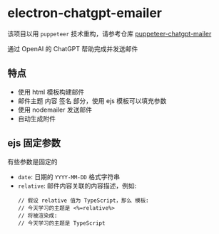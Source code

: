 # electron-chatgpt-emailer

该项目以用 `puppeteer` 技术重构，请参考仓库 [puppeteer-chatgpt-mailer](https://github.com/shampoo6/puppeteer-chatgpt-mailer)

通过 OpenAI 的 ChatGPT 帮助完成并发送邮件

## 特点

- 使用 html 模板构建邮件
- 邮件主题 内容 签名 部分，使用 ejs 模板可以填充参数
- 使用 nodemailer 发送邮件
- 自动生成附件

## ejs 固定参数

有些参数是固定的

- `date`: 日期的 `YYYY-MM-DD` 格式字符串
- `relative`: 邮件内容关联的内容描述，例如: 
  ```
  // 假设 relative 值为 TypeScript，那么 模板:
  // 今天学习的主题是 <%=relative%>
  // 将被渲染成:
  // 今天学习的主题是 TypeScript
  ```
